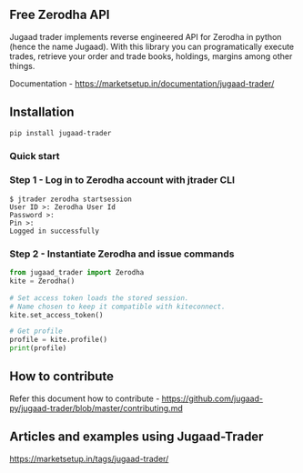 ## Free Zerodha API

Jugaad trader implements reverse engineered API for Zerodha in python (hence the name Jugaad). With this library you can programatically execute trades, retrieve your order and trade books, holdings, margins among other things.

Documentation - https://marketsetup.in/documentation/jugaad-trader/

## Installation

```
pip install jugaad-trader
```

### Quick start


### Step 1 - Log in to Zerodha account with jtrader CLI

```
$ jtrader zerodha startsession
User ID >: Zerodha User Id
Password >:
Pin >:
Logged in successfully
```

### Step 2 - Instantiate Zerodha and issue commands

```python
from jugaad_trader import Zerodha
kite = Zerodha()
 
# Set access token loads the stored session.
# Name chosen to keep it compatible with kiteconnect.
kite.set_access_token()

# Get profile
profile = kite.profile()
print(profile)
```

## How to contribute

Refer this document how to contribute - https://github.com/jugaad-py/jugaad-trader/blob/master/contributing.md

## Articles and examples using Jugaad-Trader

https://marketsetup.in/tags/jugaad-trader/

